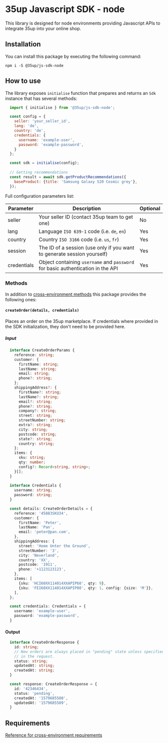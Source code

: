 # 35up Javascript SDK - node

This library is designed for node environments providing Javascript APIs to 
integrate 35up into your online shop.

## Installation
You can install this package by executing the following command:
```$xslt
npm i -S @35up/js-sdk-node
```

## How to use

The library exposes `initialise` function that prepares and returns an 
`Sdk` instance that has several methods:

```js
  import { initialise } from '@35up/js-sdk-node';

  const config = {
    seller: 'your_seller_id',
    lang: 'de',
    country: 'de',
    credentials: {
      username: 'example-user',
      password: 'example-password',
    }
  };

  const sdk = initialise(config);
  
  // Getting recommendations
  const result = await sdk.getProductRecommendations({
    baseProduct: {title: 'Samsung Galaxy S20 Cosmic grey'},
  });
```

Full configuration parameters list:

| Parameter   | Description                                                                     | Optional |
|-------------|---------------------------------------------------------------------------------|----------|
| seller      | Your seller ID (contact 35up team to get one)                                   | No       |
| lang        | Language `ISO 639-1` code (i.e. `de`, `en`)                                     | Yes      |
| country     | Country `ISO 3166` code (i.e. `us`, `fr`)                                       | Yes      |
| session     | The ID of a session (use only if you want to generate session yourself)         | Yes      |
| credentials | Object containing `username` and `password` for basic authentication in the API | Yes      |

### Methods

In addition to [cross-environment methods](../base/README.md#methods) this 
package provides the following ones:

#### `createOrder(details, credentials)`
Places an order on the 35up marketplace. If credentials where provided in the
SDK initialization, they don't need to be provided here.

##### Input
```ts
  interface CreateOrderParams {
    reference: string;
    customer: {
      firstName: string;
      lastName: string;
      email: string;
      phone?: string;
    };
    shippingAddress?: {
      firstName?: string;
      lastName?: string;
      email?: string;
      phone?: string;
      company?: string;
      street: string;
      streetNumber: string;
      extra?: string;
      city: string;
      postcode: string;
      state?: string;
      country: string;
    };
    items: {
      sku: string;
      qty: number;
      config?: Record<string, string>;
    }[];
  }
  
  interface Credentials {
    username: string;
    password: string;
  }

  const details: CreateOrderDetails = {
    reference: '45883SKU34',
    customer: {
      firstName: 'Peter',
      lastName: 'Pan',
      email: 'peter@pan.com',
    },
    shippingAddress: {
      street: 'Home Unter the Ground',
      streetNumber: '3',
      city: 'Neverland',
      country: 'XX',
      postcode: '1911',
      phone: '+1123123123',
    },
    items: [
      {sku: 'HCI60XX114014XXAPIP60', qty: 9},
      {sku: 'FEI60XX114014XXAPIP80', qty: 1, config: {size: 'M'}},
    ],
  };

  const credentials: Credentials = {
    username: 'example-user',
    password: 'example-password',
  }
```

#### Output
```ts
  interface CreateOrderResponse {
    id: string;
    // New orders are always placed in "pending" state unless specified
    // in the request.
    status: string;
    updatedAt: string;
    createdAt: string;
  }

  const response: CreateOrderResponse = {
    id: '42346434',
    status: 'pending',
    createdAt: '1579685580',
    updatedAt: '1579685589',
  }
```

## Requirements

[Reference for cross-environment requirements](../base/README.md#requirements)
